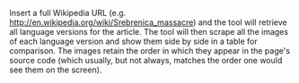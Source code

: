 Insert a full Wikipedia URL (e.g. http://en.wikipedia.org/wiki/Srebrenica_massacre) and the tool will retrieve all
language versions for the article. The tool will then scrape all the images of each language version and show them side
by side in a table for comparison. The images retain the order in which they appear in the page's source code (which 
usually, but not always, matches the order one would see them on the screen).